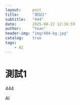 ```yaml
---
layout:     post
title:      "測試1"
subtitle:   "444"
date:       2025-08-22 12:16:59
author:     "Yuan"
header-img: "img/404-bg.jpg"
catalog:    true
tags:
    - AI
---
```

# 測試1

444

AI